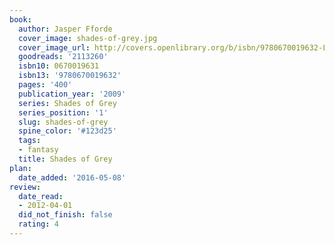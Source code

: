 ```yaml
---
book:
  author: Jasper Fforde
  cover_image: shades-of-grey.jpg
  cover_image_url: http://covers.openlibrary.org/b/isbn/9780670019632-L.jpg
  goodreads: '2113260'
  isbn10: 0670019631
  isbn13: '9780670019632'
  pages: '400'
  publication_year: '2009'
  series: Shades of Grey
  series_position: '1'
  slug: shades-of-grey
  spine_color: '#123d25'
  tags:
  - fantasy
  title: Shades of Grey
plan:
  date_added: '2016-05-08'
review:
  date_read:
  - 2012-04-01
  did_not_finish: false
  rating: 4
---
```

